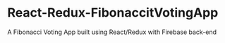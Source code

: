 # React-Redux-FibonaccitVotingApp
A Fibonacci Voting App built using React/Redux with Firebase back-end 
